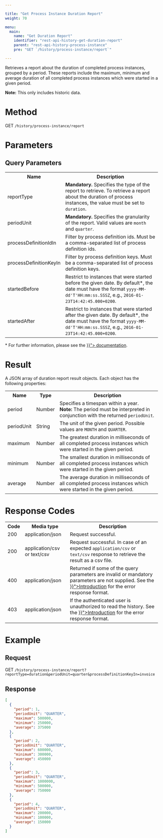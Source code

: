 ```yaml
---

title: "Get Process Instance Duration Report"
weight: 70

menu:
  main:
    name: "Get Duration Report"
    identifier: "rest-api-history-get-duration-report"
    parent: "rest-api-history-process-instance"
    pre: "GET `/history/process-instance/report`"

---
```


Retrieves a report about the duration of completed process instances, grouped by a period. These reports include the maximum, minimum and average duration of all completed process instances which were started in a given period.

<b>Note:</b> This only includes historic data.

# Method

GET `/history/process-instance/report`


# Parameters

## Query Parameters

<table class="table table-striped">
  <tr>
    <th>Name</th>
    <th>Description</th>
  </tr>
  <tr>
    <td>reportType</td>
    <td><b>Mandatory.</b> Specifies the type of the report to retrieve. To retrieve a report about the duration of process instances, the value must be set to <code>duration</code>.</td>
  </tr>
  <tr>
    <td>periodUnit</td>
    <td><b>Mandatory.</b> Specifies the granularity of the report. Valid values are <code>month</code> and <code>quarter</code>.</td>
  </tr>
  <tr>
    <td>processDefinitionIdIn</td>
    <td>Filter by process definition ids. Must be a comma-separated list of process definition ids.</td>
  </tr>
  <tr>
    <td>processDefinitionKeyIn</td>
    <td>Filter by process definition keys. Must be a comma-separated list of process definition keys.</td>
  </tr>
  <tr>
    <td>startedBefore</td>
    <td>Restrict to instances that were started before the given date. By default*, the date must have the format <code>yyyy-MM-dd'T'HH:mm:ss.SSSZ</code>, e.g., <code>2016-01-23T14:42:45.000+0200</code>.</td>
  </tr>
  <tr>
    <td>startedAfter</td>
    <td>Restrict to instances that were started after the given date. By default*, the date must have the format <code>yyyy-MM-dd'T'HH:mm:ss.SSSZ</code>, e.g., <code>2016-01-23T14:42:45.000+0200</code>.</td>
  </tr>
</table>

\* For further information, please see the <a href="../../reference/rest/overview/date-format.md" >}}"> documentation</a>.

# Result

A JSON array of duration report result objects.
Each object has the following properties:

<table class="table table-striped">
  <tr>
    <th>Name</th>
    <th>Type</th>
    <th>Description</th>
  </tr>
  <tr>
    <td>period</td>
    <td>Number</td>
    <td>Specifies a timespan within a year.<br>
        <b>Note:</b> The period must be interpreted in conjunction with the returned <code>periodUnit</code>.</td>
  </tr>
  <tr>
    <td>periodUnit</td>
    <td>String</td>
    <td>The unit of the given period. Possible values are <code>MONTH</code> and <code>QUARTER</code>.</td>
  </tr>
  <tr>
    <td>maximum</td>
    <td>Number</td>
    <td>The greatest duration in milliseconds of all completed process instances which were started in the given period.</td>
  </tr>
  <tr>
    <td>minimum</td>
    <td>Number</td>
    <td>The smallest duration in milliseconds of all completed process instances which were started in the given period.</td>
  </tr>
  <tr>
    <td>average</td>
    <td>Number</td>
    <td>The average duration in milliseconds of all completed process instances which were started in the given period.</td>
  </tr>
</table>


# Response Codes

<table class="table table-striped">
  <tr>
    <th>Code</th>
    <th>Media type</th>
    <th>Description</th>
  </tr>
  <tr>
    <td>200</td>
    <td>application/json</td>
    <td>Request successful.</td>
  </tr>
  <tr>
    <td>200</td>
    <td>application/csv or text/csv</td>
    <td>Request successful. In case of an expected <code>application/csv</code> or <code>text/csv</code> response to retrieve the result as a csv file.</td>
  </tr>
  <tr>
    <td>400</td>
    <td>application/json</td>
    <td>Returned if some of the query parameters are invalid or mandatory parameters are not supplied. See the <a href="../../reference/rest/overview/_index.md#error-handling" >}}">Introduction</a> for the error response format.</td>
  </tr>
  <tr>
    <td>403</td>
    <td>application/json</td>
    <td>If the authenticated user is unauthorized to read the history. See the <a href="../../reference/rest/overview/_index.md#error-handling" >}}">Introduction</a> for the error response format.</td>
  </tr>
</table>


# Example

## Request

GET `/history/process-instance/report?reportType=duration&periodUnit=quarter&processDefinitionKeyIn=invoice`

## Response

```json
[
  {
    "period": 1,
    "periodUnit": "QUARTER",
    "maximum": 500000,
    "minimum": 250000,
    "average": 375000
  },
  {
    "period": 2,
    "periodUnit": "QUARTER",
    "maximum": 600000,
    "minimum": 300000,
    "average": 450000
  },
  {
    "period": 3,
    "periodUnit": "QUARTER",
    "maximum": 1000000,
    "minimum": 500000,
    "average": 750000
  },
  {
    "period": 4,
    "periodUnit": "QUARTER",
    "maximum": 200000,
    "minimum": 100000,
    "average": 150000
  }
]
```
